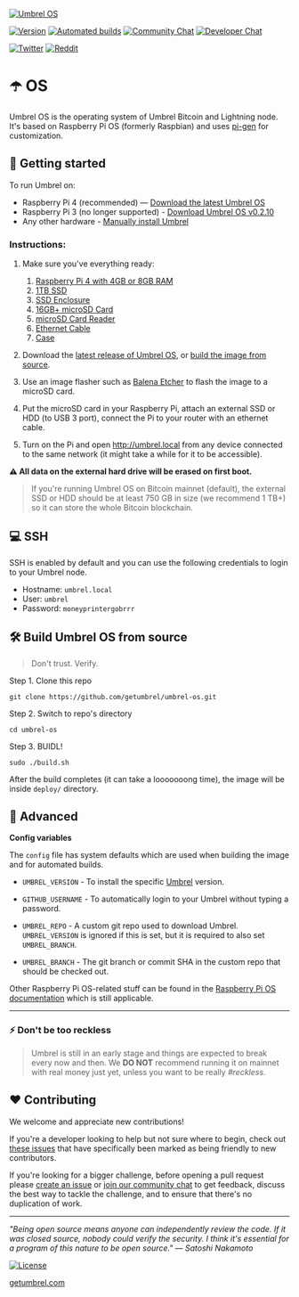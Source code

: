 [![Umbrel OS](https://static.getumbrel.com/github/github-banner-umbrel-os.svg)](https://github.com/getumbrel/umbrel-os)

[![Version](https://img.shields.io/github/v/release/getumbrel/umbrel-os?color=%235351FB&label=version)](https://github.com/getumbrel/umbrel-os/releases)
[![Automated builds](https://img.shields.io/github/workflow/status/getumbrel/umbrel-os/Build%20image%20on%20push%20or%20PR?color=%235351FB)](https://github.com/getumbrel/umbrel-os/actions?query=workflow%3A"Build+image+on+push+or+PR")
[![Community Chat](https://img.shields.io/badge/community%20chat-telegram-%235351FB)](https://t.me/getumbrel)
[![Developer Chat](https://img.shields.io/badge/dev%20chat-keybase-%235351FB)](https://keybase.io/team/getumbrel)

[![Twitter](https://img.shields.io/twitter/follow/getumbrel?style=social)](https://twitter.com/getumbrel)
[![Reddit](https://img.shields.io/reddit/subreddit-subscribers/getumbrel?label=Subscribe%20%2Fr%2Fgetumbrel&style=social)](https://reddit.com/r/getumbrel)


# ☂️ OS

Umbrel OS is the operating system of Umbrel Bitcoin and Lightning node. It's based on Raspberry Pi OS (formerly Raspbian) and uses [pi-gen](https://github.com/RPi-Distro/pi-gen) for customization.

## 🚀 Getting started

To run Umbrel on:

- Raspberry Pi 4 (recommended) — [Download the latest Umbrel OS](https://github.com/getumbrel/umbrel-os/releases/latest)
- Raspberry Pi 3 (no longer supported) - [Download Umbrel OS v0.2.10](https://github.com/getumbrel/umbrel-os/releases/tag/v0.2.10)
- Any other hardware - [Manually install Umbrel](https://github.com/getumbrel/umbrel#-installation)

### Instructions:

1. Make sure you've everything ready:
    1. [Raspberry Pi 4 with 4GB or 8GB RAM](https://www.amazon.com/gp/product/B08C4SK5C3/ref=as_li_tl?ie=UTF8&camp=1789&creative=9325&creativeASIN=B08C4SK5C3&linkCode=as2&tag=umbrel08-20&linkId=d3f17fd4813568c4863d239839311d67)
    2. [1TB SSD](https://www.amazon.com/gp/product/B077SF8KMG/ref=as_li_tl?ie=UTF8&tag=umbrel08-20&camp=1789&creative=9325&linkCode=as2&creativeASIN=B077SF8KMG&linkId=5fa12eae55f9ecaed22984bdb9ebb546)
    3. [SSD Enclosure](https://www.amazon.com/gp/product/B01LY97QE8/ref=as_li_tl?ie=UTF8&tag=umbrel08-20&camp=1789&creative=9325&linkCode=as2&creativeASIN=B01LY97QE8&linkId=c73e0df3b8ebd4e5a03f37b7e3b371b3)
    4. [16GB+ microSD Card](https://www.amazon.com/gp/product/B07B98GXQT/ref=as_li_tl?ie=UTF8&tag=umbrel08-20&camp=1789&creative=9325&linkCode=as2&creativeASIN=B07B98GXQT&linkId=e72147bff5eef2a86d9d74300af70180)
    5. [microSD Card Reader](https://www.amazon.com/gp/product/B07G5JV2B5/ref=as_li_tl?ie=UTF8&tag=umbrel08-20&camp=1789&creative=9325&linkCode=as2&creativeASIN=B07G5JV2B5&linkId=474cdf41a783f4ea511b9affa05f33d8)
    6. [Ethernet Cable](https://www.amazon.com/gp/product/B07ZTR9K9Z/ref=as_li_tl?ie=UTF8&tag=umbrel08-20&camp=1789&creative=9325&linkCode=as2&creativeASIN=B07ZTR9K9Z&linkId=41269d57d8fbc8dfaf312893e689f5be)
    7. [Case](https://www.amazon.com/gp/product/B07WG4DW52/ref=as_li_tl?ie=UTF8&tag=umbrel08-20&camp=1789&creative=9325&linkCode=as2&creativeASIN=B07WG4DW52&linkId=738df0605882b2422080f18d8a74e669)

2. Download the [latest release of Umbrel OS](https://github.com/getumbrel/umbrel-os/releases/latest), or [build the image from source](#-build-umbrel-os-from-source).
3. Use an image flasher such as [Balena Etcher](https://github.com/balena-io/etcher) to flash the image to a microSD card.
4. Put the microSD card in your Raspberry Pi, attach an external SSD or HDD (to USB 3 port), connect the Pi to your router with an ethernet cable.
5. Turn on the Pi and open http://umbrel.local from any device connected to the same network (it might take a while for it to be accessible).

**⚠️ All data on the external hard drive will be erased on first boot.**

> If you're running Umbrel OS on Bitcoin mainnet (default), the external SSD or HDD should be at least 750 GB in size (we recommend 1 TB+) so it can store the whole Bitcoin blockchain.

## 💻 SSH

SSH is enabled by default and you can use the following credentials to login to your Umbrel node.

- Hostname: `umbrel.local`  
- User: `umbrel`  
- Password: `moneyprintergobrrr`

## 🛠 Build Umbrel OS from source

> Don't trust. Verify.

Step 1. Clone this repo
```
git clone https://github.com/getumbrel/umbrel-os.git
```

Step 2. Switch to repo's directory
```
cd umbrel-os
```

Step 3. BUIDL!
```
sudo ./build.sh
```

After the build completes (it can take a looooooong time), the image will be inside `deploy/` directory.

## 🔧 Advanced

**Config variables**

The `config` file has system defaults which are used when building the image and for automated builds.

- `UMBREL_VERSION` - To install the specific [Umbrel](https://github.com/getumbrel/umbrel) version.

- `GITHUB_USERNAME` - To automatically login to your Umbrel without typing a password.

- `UMBREL_REPO` - A custom git repo used to download Umbrel. `UMBREL_VERSION` is ignored if this is set, but it is required to also set `UMBREL_BRANCH`.

- `UMBREL_BRANCH` - The git branch or commit SHA in the custom repo that should be checked out.

Other Raspberry Pi OS-related stuff can be found in the [Raspberry Pi OS documentation](https://github.com/RPi-Distro/pi-gen/blob/master/README.md) which is still applicable.

---

### ⚡️ Don't be too reckless

> Umbrel is still in an early stage and things are expected to break every now and then. We **DO NOT** recommend running it on mainnet with real money just yet, unless you want to be really *#reckless*.

## ❤️ Contributing

We welcome and appreciate new contributions!

If you're a developer looking to help but not sure where to begin, check out [these issues](https://github.com/getumbrel/umbrel-os/issues?q=is%3Aissue+is%3Aopen+label%3A%22good+first+issue%22) that have specifically been marked as being friendly to new contributors.

If you're looking for a bigger challenge, before opening a pull request please [create an issue](https://github.com/getumbrel/umbrel-os/issues/new/choose) or [join our community chat](https://t.me/getumbrel) to get feedback, discuss the best way to tackle the challenge, and to ensure that there's no duplication of work.

---

_"Being open source means anyone can independently review the code. If it was closed source, nobody could verify the security. I think it's essential for a program of this nature to be open source." — Satoshi Nakamoto_

[![License](https://img.shields.io/github/license/getumbrel/umbrel-os?color=%235351FB)](https://github.com/getumbrel/umbrel-os/blob/master/LICENSE)

[getumbrel.com](https://getumbrel.com)
